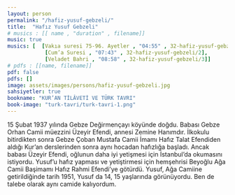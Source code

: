```yaml
---
layout: person
permalink: "/hafiz-yusuf-gebzeli/"
title:  "Hafız Yusuf Gebzeli"
# musics : [[ name , "duration" , filename]]
music: true
musics: [  [Vakıa suresi 75-96. Ayetler , "04:55" , 32-hafiz-yusuf-gebzeli/1],
            [Cum’a Suresi , "07:43" , 32-hafiz-yusuf-gebzeli/2],
            [Veladet Bahri , "08:58" , 32-hafiz-yusuf-gebzeli/3]]
# pdfs : [[name, filename]]
pdf: false
pdfs: []
image: assets/images/persons/hafiz-yusuf-gebzeli.jpg
sahsiyetler: true
bookname: "KUR’AN TİLÂVETİ VE TÜRK TAVRI"
book-image: "turk-tavri/turk-tavri-1.png"
---
```


15 Şubat 1937 yılında Gebze Değirmençayı köyünde doğdu. Babası Gebze Orhan Camii müezzini Üzeyir Efendi, annesi Zemine Hanımdır. 
İlkokulu bitirdikten sonra Gebze Çoban Mustafa Camii İmamı Hafız Talat Efendiden aldığı Kur’an derslerinden sonra aynı hocadan hafızlığa başladı. Ancak babası Üzeyir Efendi, oğlunun daha iyi yetişmesi için İstanbul’da okumasını istiyordu. 
Yusuf’u hafız yapması ve yetiştirmesi için hemşehrisi Beyoğlu Ağa Camii Başimamı Hafız Rahmi Efendi’ye götürdü.
Yusuf, Ağa Camiine getirildiğinde tarih 1951, Yusuf da 14, 15 yaşlarında görünüyordu. Ben de talebe olarak aynı camide kalıyordum. 
